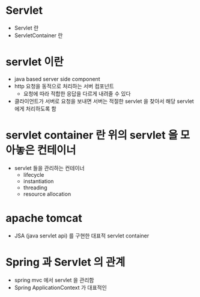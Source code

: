 # Servlet

- Servlet 란
- ServletContainer 란

# servlet 이란

- java based server side component
- http 요청을 동적으로 처리하는 서버 컴포넌트
    - 요청에 따라 적합한 응답을 다르게 내려줄 수 있다
- 클라이언트가 서버로 요청을 보내면 서버는 적절한 servlet 을 찾아서 해당 servlet 에게 처리하도록 함 

# servlet container 란 위의 servlet 을 모아놓은 컨테이너

- servlet 들을 관리하는 컨테이너
    - lifecycle
    - instantiation
    - threading
    - resource allocation

# apache tomcat

- JSA (java servlet api) 를 구현한 대표적 servlet container

# Spring 과 Servlet 의 관계

- spring mvc 에서 servlet 을 관리함 
- Spring ApplicationContext 가 대표적인 